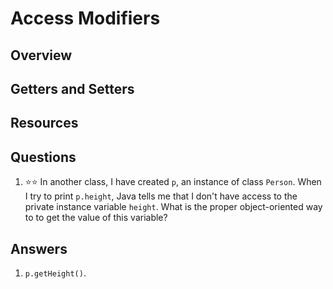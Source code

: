 # Access Modifiers
## Overview
## Getters and Setters
## Resources
## Questions
1. :star::star: In another class, I have created `p`, an instance of class `Person`. When I try to print `p.height`, Java tells me that I don't have access to the private instance variable `height`. What is the proper object-oriented way to to get the value of this variable?
## Answers
1. `p.getHeight()`.
